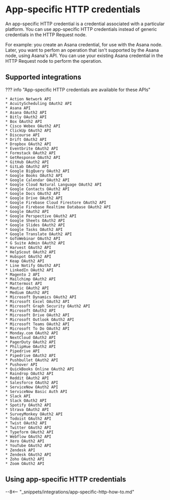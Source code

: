 # App-specific HTTP credentials

An app-specific HTTP credential is a credential associated with a particular platform. You can use app-specific HTTP credentials instead of generic credentials in the HTTP Request node.

For example: you create an Asana credential, for use with the Asana node. Later, you want to perfom an operation that isn't supported by the Asana node, using Asana's API. You can use your existing Asana credential in the HTTP Request node to perform the operation.

## Supported integrations

??? info "App-specific HTTP credentials are available for these APIs"

    * Action Network API
    * AcuityScheduling OAuth2 API
    * Asana API
    * Asana OAuth2 API
    * Bitly OAuth2 API
    * Box OAuth2 API
    * Cisco Webex OAuth2 API
    * ClickUp OAuth2 API
    * Discourse API
    * Drift OAuth2 API
    * Dropbox OAuth2 API
    * Eventbrite OAuth2 API
    * Formstack OAuth2 API
    * GetResponse OAuth2 API
    * GitHub OAuth2 API
    * GitLab OAuth2 API
    * Google BigQuery OAuth2 API
    * Google Books OAuth2 API
    * Google Calendar OAuth2 API
    * Google Cloud Natural Language OAuth2 API
    * Google Contacts OAuth2 API
    * Google Docs OAuth2 API
    * Google Drive OAuth2 API
    * Google Firebase Cloud Firestore OAuth2 API
    * Google Firebase Realtime Database OAuth2 API
    * Google OAuth2 API
    * Google Perspective OAuth2 API
    * Google Sheets OAuth2 API
    * Google Slides OAuth2 API
    * Google Tasks OAuth2 API
    * Google Translate OAuth2 API
    * GoToWebinar OAuth2 API
    * G Suite Admin OAuth2 API
    * Harvest OAuth2 API
    * HelpScout OAuth2 API
    * Hubspot OAuth2 API
    * Keap OAuth2 API
    * Line Notify OAuth2 API
    * LinkedIn OAuth2 API
    * Magento 2 API
    * Mailchimp OAuth2 API
    * Mattermost API
    * Mautic OAuth2 API
    * Medium OAuth2 API
    * Microsoft Dynamics OAuth2 API
    * Microsoft Excel OAuth2 API
    * Microsoft Graph Security OAuth2 API
    * Microsoft OAuth2 API
    * Microsoft Drive OAuth2 API
    * Microsoft Outlook OAuth2 API
    * Microsoft Teams OAuth2 API
    * Microsoft To Do OAuth2 API
    * Monday.com OAuth2 API
    * NextCloud OAuth2 API
    * PagerDuty OAuth2 API
    * PhilipHue OAuth2 API
    * Pipedrive API
    * Pipedrive OAuth2 API
    * Pushbullet OAuth2 API
    * Pushover API
    * QuickBooks Online OAuth2 API
    * Raindrop OAuth2 API
    * Reddit OAuth2 API
    * Salesforce OAuth2 API
    * ServiceNow OAuth2 API
    * ServiceNow Basic Auth API
    * Slack API
    * Slack OAuth2 API
    * Spotify OAuth2 API
    * Strava OAuth2 API
    * SurveyMonkey OAuth2 API
    * Todoist OAuth2 API
    * Twist OAuth2 API
    * Twitter OAuth2 API
    * Typeform OAuth2 API
    * Webflow OAuth2 API
    * Xero OAuth2 API
    * YouTube OAuth2 API
    * Zendesk API
    * Zendesk OAuth2 API
    * Zoho OAuth2 API
    * Zoom OAuth2 API

## Using app-specific HTTP credentials

--8<-- "_snippets/integrations/app-specific-http-how-to.md"